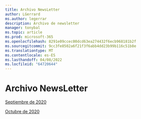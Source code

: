 ```yaml
---
title: Archivo NewsLetter
author: LGerrard
ms.author: legerrar
description: Archivo de newsletter
manager: tonybal
ms.topic: article
ms.prod: microsoft-365
ms.openlocfilehash: 8291e09ccec00dcd63ea274432f6ecb968181b2f
ms.sourcegitcommit: 9cc3fe8502a6f21f3f6abb4dd23b99b116c51b8e
ms.translationtype: MT
ms.contentlocale: es-ES
ms.lasthandoff: 04/08/2022
ms.locfileid: "64720644"
---
```

# <a name="newsletter-archive"></a>Archivo NewsLetter

[Septiembre de 2020](https://github.com/MicrosoftDocs/OfficeDocs-AppCompliance-pr/blob/master/Apps/docs/September%202020.md)

[Octubre de 2020](https://github.com/MicrosoftDocs/OfficeDocs-AppCompliance-pr/blob/master/Apps/docs/October%202020.md)
